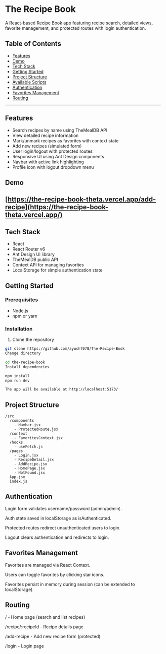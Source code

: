 # The Recipe Book

A React-based Recipe Book app featuring recipe search, detailed views, favorite management, and protected routes with login authentication.


## Table of Contents

- [Features](#features)
- [Demo](#demo)
- [Tech Stack](#tech-stack)
- [Getting Started](#getting-started)
- [Project Structure](#project-structure)
- [Available Scripts](#available-scripts)
- [Authentication](#authentication)
- [Favorites Management](#favorites-management)
- [Routing](#routing)

---

## Features

- Search recipes by name using TheMealDB API
- View detailed recipe information
- Mark/unmark recipes as favorites with context state
- Add new recipes (simulated form)
- User login/logout with protected routes
- Responsive UI using Ant Design components
- Navbar with active link highlighting
- Profile icon with logout dropdown menu


## Demo

[https://the-recipe-book-theta.vercel.app/add-recipe](https://the-recipe-book-theta.vercel.app/)
---

## Tech Stack

- React
- React Router v6
- Ant Design UI library
- TheMealDB public API
- Context API for managing favorites
- LocalStorage for simple authentication state


## Getting Started

### Prerequisites

- Node.js 
- npm or yarn

### Installation

1. Clone the repository

```bash
git clone https://github.com/ayush7078/The-Recipe-Book
Change directory

cd the-recipe-book
Install dependencies

npm install
npm run dev

The app will be available at http://localhost:5173/
```
## Project Structure
```
/src
  /components
    - Navbar.jsx
    - ProtectedRoute.jsx
  /context
    - FavoritesContext.jsx
  /hooks
    - useFetch.js
  /pages
    - Login.jsx
    - RecipeDetail.jsx
    - AddRecipe.jsx
    - HomePage.jsx
    - NotFound.jsx
  App.jsx
  index.js
```

## Authentication
Login form validates username/password (admin/admin).

Auth state saved in localStorage as isAuthenticated.

Protected routes redirect unauthenticated users to login.

Logout clears authentication and redirects to login.

## Favorites Management
Favorites are managed via React Context.

Users can toggle favorites by clicking star icons.

Favorites persist in memory during session (can be extended to localStorage).

## Routing
/ - Home page (search and list recipes)

/recipe/:recipeId - Recipe details page

/add-recipe - Add new recipe form (protected)

/login - Login page
